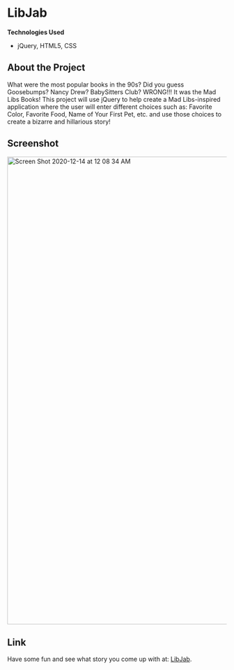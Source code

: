 # LibJab

**Technologies Used**
- jQuery, HTML5, CSS

## About the Project
What were the most popular books in the 90s?  Did you guess Goosebumps?  Nancy Drew?  BabySitters Club?  WRONG!!!  It was the Mad Libs Books!  This project will use jQuery to help create a Mad Libs-inspired application where the user will enter different choices such as: Favorite Color, Favorite Food, Name of Your First Pet, etc. and use those choices to create a bizarre and hillarious story!

## Screenshot
<img width="1072" alt="Screen Shot 2020-12-14 at 12 08 34 AM" src="https://user-images.githubusercontent.com/35150986/102050714-8d52af00-3da0-11eb-8b04-0f26f70f42a9.png">

## Link 
Have some fun and see what story you come up with at: [LibJab](https://drausch84.github.io/LibJab/).